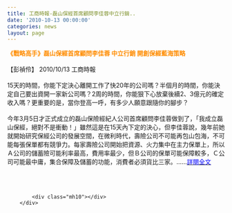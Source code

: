 ```yaml
---
title: 工商時報-磊山保經首席顧問李佳蓉中立行銷..
date: '2010-10-13 00:00:00'
categories: news
layout: page
---
```


<div class="text">
			<div>
	<div>
		<span style="color:#ff8c00;"><span style="font-size:14px;"><strong>《戰略高手》磊山保經首席顧問李佳蓉 中立行銷 開創保經藍海策略</strong></span></span></div>
	<div>
		&nbsp;</div>
	<div>
		【彭禎伶】 2010/10/13 工商時報</div>
	<div>
		&nbsp;</div>
	<div>
		15天的時間，你能下定決心離開工作了快20年的公司嗎？半個月的時間，你能決定自己要出資開一家新公司嗎？2周的時間，你能狠下心放棄後續2、3億元的確定收入嗎？更重要的是，當你登高一呼，有多少人願意跟隨你的腳步？</div>
	<div>
		&nbsp;</div>
	<div>
		今年3月5日才正式成立的磊山保險經紀人公司首席顧問李佳蓉做到了，「我成立磊山保經，絕對不是衝動！」雖然這是在15天內下定的決心，但李佳蓉說，幾年前她就開始研究保經公司的發展空間，在微利時代，壽險公司不可能再包山包海，不可能每張保單都有競爭力。每家壽險公司開始把資源、火力集中在主力保單上，所以Ａ公司的儲蓄險可能利率最高，費用率最少，但Ｂ公司的保單可能保障較多，Ｃ公司可能最中庸，集合保障及儲蓄的功能，消費者必須貨比三家。......<a href="http://reader.chinatimes.com/forum_78717.html"><span style="color:#0000ff;">詳閱全文</span></a></div>
	<div>
		&nbsp;</div>
	<div>
		&nbsp;</div>
</div>
<div>
	&nbsp;</div>

			<div class="mh10"></div>
		</div>